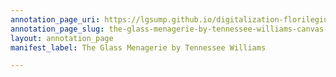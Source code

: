 ```yaml
---
annotation_page_uri: https://lgsump.github.io/digitalization-florilegium/annotations/the-glass-menagerie-by-tennessee-williams-canvas-1-766-540559.json
annotation_page_slug: the-glass-menagerie-by-tennessee-williams-canvas-1-766-540559
layout: annotation_page
manifest_label: The Glass Menagerie by Tennessee Williams

---
```


